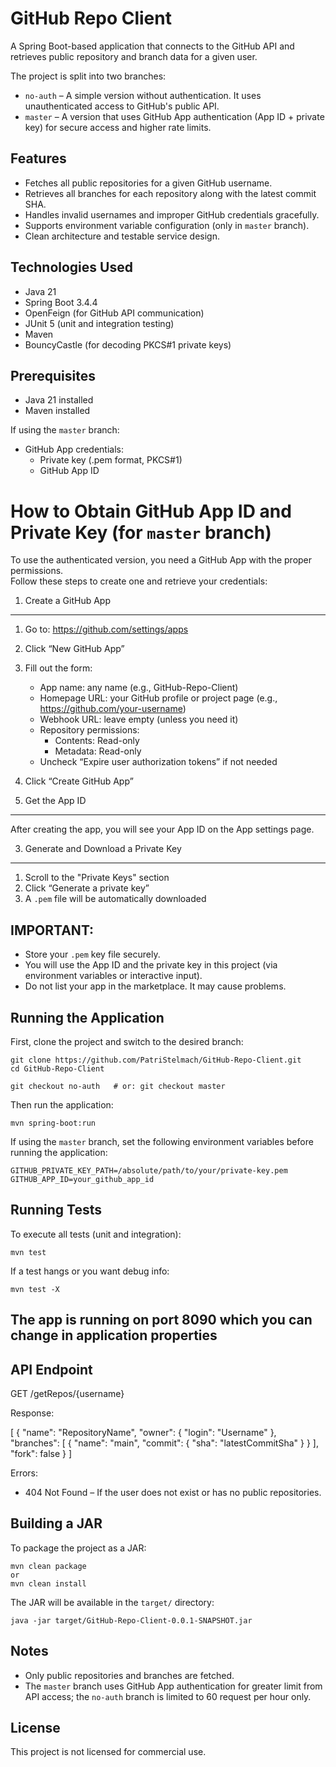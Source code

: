 GitHub Repo Client
==================

A Spring Boot-based application that connects to the GitHub API and retrieves public repository and branch data for a given user.

The project is split into two branches:

- `no-auth` – A simple version without authentication. It uses unauthenticated access to GitHub's public API.
- `master` – A version that uses GitHub App authentication (App ID + private key) for secure access and higher rate limits.

Features
--------
- Fetches all public repositories for a given GitHub username.
- Retrieves all branches for each repository along with the latest commit SHA.
- Handles invalid usernames and improper GitHub credentials gracefully.
- Supports environment variable configuration (only in `master` branch).
- Clean architecture and testable service design.

Technologies Used
-----------------
- Java 21
- Spring Boot 3.4.4
- OpenFeign (for GitHub API communication)
- JUnit 5 (unit and integration testing)
- Maven
- BouncyCastle (for decoding PKCS#1 private keys)

Prerequisites
-------------
- Java 21 installed
- Maven installed

If using the `master` branch:
- GitHub App credentials:
  - Private key (.pem format, PKCS#1)
  - GitHub App ID

How to Obtain GitHub App ID and Private Key (for `master` branch)
==================================================================

To use the authenticated version, you need a GitHub App with the proper permissions.  
Follow these steps to create one and retrieve your credentials:

1. Create a GitHub App
-----------------------
1. Go to: https://github.com/settings/apps
2. Click “New GitHub App”
3. Fill out the form:
   - App name: any name (e.g., GitHub-Repo-Client)
   - Homepage URL: your GitHub profile or project page (e.g., https://github.com/your-username)
   - Webhook URL: leave empty (unless you need it)
   - Repository permissions:
       - Contents: Read-only
       - Metadata: Read-only
   - Uncheck “Expire user authorization tokens” if not needed
4. Click “Create GitHub App”

2. Get the App ID
------------------
After creating the app, you will see your App ID on the App settings page.

3. Generate and Download a Private Key
---------------------------------------
1. Scroll to the "Private Keys" section
2. Click “Generate a private key”
3. A `.pem` file will be automatically downloaded

IMPORTANT:
----------
- Store your `.pem` key file securely.
- You will use the App ID and the private key in this project (via environment variables or interactive input).
- Do not list your app in the marketplace. It may cause problems.

Running the Application
-----------------------

First, clone the project and switch to the desired branch:

    git clone https://github.com/PatriStelmach/GitHub-Repo-Client.git
    cd GitHub-Repo-Client

    git checkout no-auth   # or: git checkout master

Then run the application:

    mvn spring-boot:run

If using the `master` branch, set the following environment variables before running the application:

    GITHUB_PRIVATE_KEY_PATH=/absolute/path/to/your/private-key.pem
    GITHUB_APP_ID=your_github_app_id


Running Tests
-------------
To execute all tests (unit and integration):

    mvn test

If a test hangs or you want debug info:

    mvn test -X
The app is running on port 8090 which you can change in application properties
------------------------------------------------------------------------------
API Endpoint
------------
GET /getRepos/{username}

Response:

[
  {
    "name": "RepositoryName",
    "owner": {
      "login": "Username"
    },
    "branches": [
      {
        "name": "main",
        "commit": {
          "sha": "latestCommitSha"
        }
      }
    ],
    "fork": false
  }
]

Errors:
- 404 Not Found – If the user does not exist or has no public repositories.

Building a JAR
--------------
To package the project as a JAR:

    mvn clean package
    or 
    mvn clean install

The JAR will be available in the `target/` directory:

    java -jar target/GitHub-Repo-Client-0.0.1-SNAPSHOT.jar

Notes
-----
- Only public repositories and branches are fetched.
- The `master` branch uses GitHub App authentication for greater limit from API access; the `no-auth` branch is limited to 60 request per hour only.

License
-------
This project is not licensed for commercial use.
